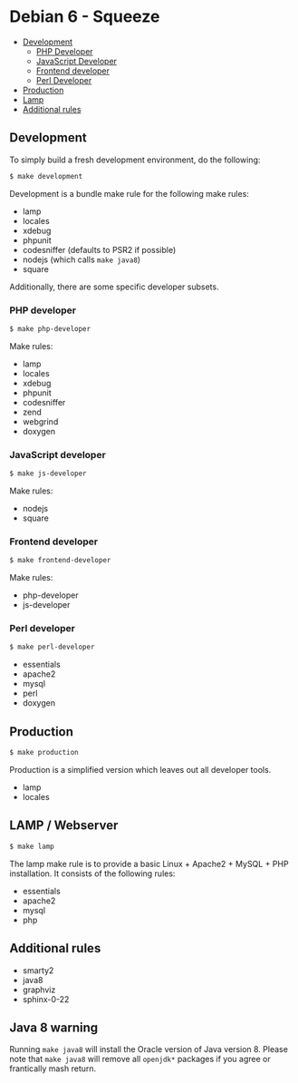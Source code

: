 # Debian 6 - Squeeze

- [Development](#development)
  - [PHP Developer](#php-developer)
  - [JavaScript Developer](#javascript-developer)
  - [Frontend developer](#frontend-developer)
  - [Perl Developer](#perl-developer)
- [Production](#production)
- [Lamp](#lamp)
- [Additional rules](#additional-rules)

## Development

To simply build a fresh development environment, do the following:

```bash
$ make development
```

Development is a bundle make rule for the following make rules:

- lamp
- locales
- xdebug
- phpunit
- codesniffer (defaults to PSR2 if possible)
- nodejs (which calls `make java8`)
- square

Additionally, there are some specific developer subsets.

### PHP developer

```bash
$ make php-developer
```

Make rules:

- lamp
- locales
- xdebug
- phpunit
- codesniffer
- zend
- webgrind
- doxygen

### JavaScript developer

```bash
$ make js-developer
```

Make rules:

- nodejs
- square

### Frontend developer

```bash
$ make frontend-developer
```

Make rules:

- php-developer
- js-developer

### Perl developer

```bash
$ make perl-developer
```

- essentials
- apache2
- mysql
- perl
- doxygen

## Production

```bash
$ make production
```

Production is a simplified version which leaves out all developer tools.

- lamp
- locales

## LAMP / Webserver

```bash
$ make lamp
```
The lamp make rule is to provide a basic Linux + Apache2 + MySQL + PHP installation. It consists of the following rules:

- essentials
- apache2
- mysql
- php

## Additional rules

- smarty2
- java8
- graphviz
- sphinx-0-22

## Java 8 warning

Running `make java8` will install the Oracle version of Java version 8.
Please note that `make java8` will remove all `openjdk*` packages if you agree or frantically mash return.
